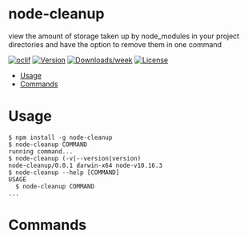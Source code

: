node-cleanup
============

view the amount of storage taken up by node_modules in your project directories and have the option to remove them in one command

[![oclif](https://img.shields.io/badge/cli-oclif-brightgreen.svg)](https://oclif.io)
[![Version](https://img.shields.io/npm/v/node-cleanup.svg)](https://npmjs.org/package/node-cleanup)
[![Downloads/week](https://img.shields.io/npm/dw/node-cleanup.svg)](https://npmjs.org/package/node-cleanup)
[![License](https://img.shields.io/npm/l/node-cleanup.svg)](https://github.com/taylorosbourne/node-cleanup/blob/master/package.json)

<!-- toc -->
* [Usage](#usage)
* [Commands](#commands)
<!-- tocstop -->
# Usage
<!-- usage -->
```sh-session
$ npm install -g node-cleanup
$ node-cleanup COMMAND
running command...
$ node-cleanup (-v|--version|version)
node-cleanup/0.0.1 darwin-x64 node-v10.16.3
$ node-cleanup --help [COMMAND]
USAGE
  $ node-cleanup COMMAND
...
```
<!-- usagestop -->
# Commands
<!-- commands -->

<!-- commandsstop -->
